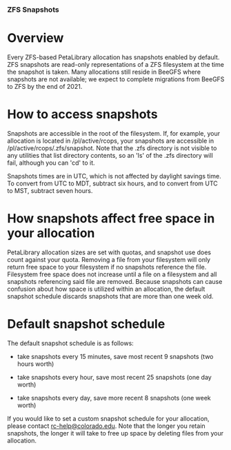 ### ZFS Snapshots

# Overview

Every ZFS-based PetaLibrary allocation has snapshots enabled by default.
ZFS snapshots are read-only representations of a ZFS filesystem at the
time the snapshot is taken. Many allocations still reside in BeeGFS where
snapshots are not available; we expect to complete migrations from BeeGFS
to ZFS by the end of 2021.

# How to access snapshots

Snapshots are accessible in the root of the filesystem. If, for example,
your allocation is located in /pl/active/rcops, your snapshots are
accessible in /pl/active/rcops/.zfs/snapshot. Note that the .zfs directory
is not visible to any utilities that list directory contents, so an 'ls'
of the .zfs directory will fail, although you can 'cd' to it.

Snapshots times are in UTC, which is not affected by daylight savings
time. To convert from UTC to MDT, subtract six hours, and to convert
from UTC to MST, subtract seven hours.

# How snapshots affect free space in your allocation

PetaLibrary allocation sizes are set with quotas, and snapshot use does
count against your quota. Removing a file from your filesystem will
only return free space to your filesystem if no snapshots reference the
file. Filesystem free space does not increase until a file on a filesystem
and all snapshots referencing said file are removed. Because snapshots
can cause confusion about how space is utilized within an allocation,
the default snapshot schedule discards snapshots that are more than one
week old.

# Default snapshot schedule

The default snapshot schedule is as follows:

 - take snapshots every 15 minutes, save most recent 9 snapshots (two
   hours worth)

 - take snapshots every hour, save most recent 25 snapshots (one day
   worth)

 - take snapshots every day, save more recent 8 snapshots (one week worth)

If you would like to set a custom snapshot schedule for your allocation,
please contact rc-help@colorado.edu. Note that the longer you retain
snapshots, the longer it will take to free up space by deleting files
from your allocation.
